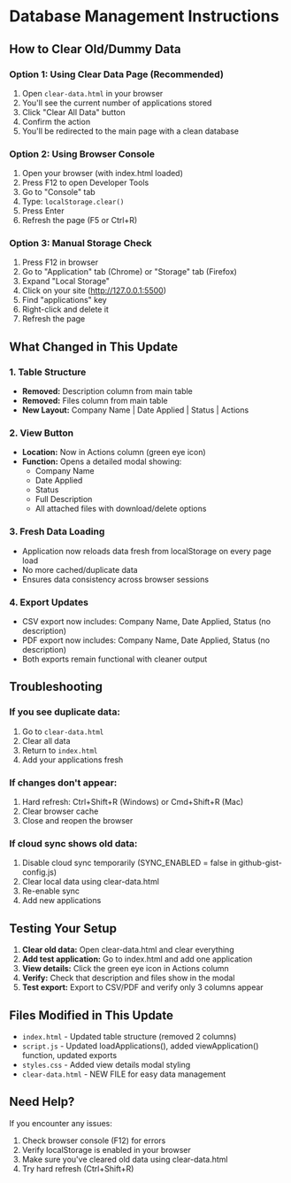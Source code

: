 # Database Management Instructions

## How to Clear Old/Dummy Data

### Option 1: Using Clear Data Page (Recommended)
1. Open `clear-data.html` in your browser
2. You'll see the current number of applications stored
3. Click "Clear All Data" button
4. Confirm the action
5. You'll be redirected to the main page with a clean database

### Option 2: Using Browser Console
1. Open your browser (with index.html loaded)
2. Press F12 to open Developer Tools
3. Go to "Console" tab
4. Type: `localStorage.clear()`
5. Press Enter
6. Refresh the page (F5 or Ctrl+R)

### Option 3: Manual Storage Check
1. Press F12 in browser
2. Go to "Application" tab (Chrome) or "Storage" tab (Firefox)
3. Expand "Local Storage"
4. Click on your site (http://127.0.0.1:5500)
5. Find "applications" key
6. Right-click and delete it
7. Refresh the page

## What Changed in This Update

### 1. Table Structure
- **Removed:** Description column from main table
- **Removed:** Files column from main table
- **New Layout:** Company Name | Date Applied | Status | Actions

### 2. View Button
- **Location:** Now in Actions column (green eye icon)
- **Function:** Opens a detailed modal showing:
  - Company Name
  - Date Applied
  - Status
  - Full Description
  - All attached files with download/delete options

### 3. Fresh Data Loading
- Application now reloads data fresh from localStorage on every page load
- No more cached/duplicate data
- Ensures data consistency across browser sessions

### 4. Export Updates
- CSV export now includes: Company Name, Date Applied, Status (no description)
- PDF export now includes: Company Name, Date Applied, Status (no description)
- Both exports remain functional with cleaner output

## Troubleshooting

### If you see duplicate data:
1. Go to `clear-data.html`
2. Clear all data
3. Return to `index.html`
4. Add your applications fresh

### If changes don't appear:
1. Hard refresh: Ctrl+Shift+R (Windows) or Cmd+Shift+R (Mac)
2. Clear browser cache
3. Close and reopen the browser

### If cloud sync shows old data:
1. Disable cloud sync temporarily (SYNC_ENABLED = false in github-gist-config.js)
2. Clear local data using clear-data.html
3. Re-enable sync
4. Add new applications

## Testing Your Setup

1. **Clear old data:** Open clear-data.html and clear everything
2. **Add test application:** Go to index.html and add one application
3. **View details:** Click the green eye icon in Actions column
4. **Verify:** Check that description and files show in the modal
5. **Test export:** Export to CSV/PDF and verify only 3 columns appear

## Files Modified in This Update

- `index.html` - Updated table structure (removed 2 columns)
- `script.js` - Updated loadApplications(), added viewApplication() function, updated exports
- `styles.css` - Added view details modal styling
- `clear-data.html` - NEW FILE for easy data management

## Need Help?

If you encounter any issues:
1. Check browser console (F12) for errors
2. Verify localStorage is enabled in your browser
3. Make sure you've cleared old data using clear-data.html
4. Try hard refresh (Ctrl+Shift+R)
